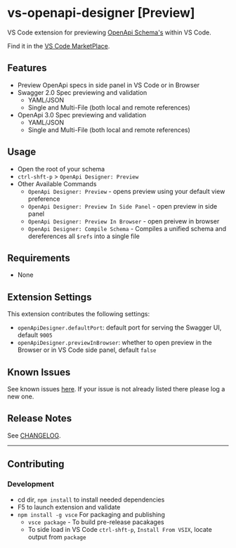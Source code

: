 # vs-openapi-designer [Preview]

 VS Code extension for previewing [OpenApi Schema's](https://github.com/OAI/OpenAPI-Specification) within VS Code.

 Find it in the [VS Code MarketPlace](https://marketplace.visualstudio.com/items?itemName=philosowaffle.openapi-designer).

## Features

- Preview OpenApi specs in side panel in VS Code or in Browser
- Swagger 2.0 Spec previewing and validation
  - YAML/JSON
  - Single and Multi-File (both local and remote references)
- OpenApi 3.0 Spec previewing and validation
  - YAML/JSON
  - Single and Multi-File (both local and remote references)

## Usage

- Open the root of your schema
- `ctrl-shft-p` > `OpenApi Designer: Preview`
- Other Available Commands
  - `OpenApi Designer: Preview` - opens preview using your default view preference
  - `OpenApi Designer: Preview In Side Panel` - open preview in side panel
  - `OpenApi Designer: Preview In Browser` - open preivew in browser
  - `OpenApi Designer: Compile Schema` - Compiles a unified schema and dereferences all `$refs` into a single file

## Requirements

- None

## Extension Settings

This extension contributes the following settings:

- `openApiDesigner.defaultPort`: default port for serving the Swagger UI, default `9005`
- `openApiDesigner.previewInBrowser`: whether to open preview in the Browser or in VS Code side panel, default `false`

## Known Issues

See known issues [here](https://github.com/philosowaffle/vs-openapi-designer/issues).  If your issue is not already listed there please log a new one.

## Release Notes

See [CHANGELOG](https://github.com/philosowaffle/vs-openapi-designer/blob/master/CHANGELOG.md).

-----------------------------------------------------------------------------------------------------------

## Contributing

### Development

- cd dir, `npm install` to install needed dependencies
- F5 to launch extension and validate
- `npm install -g vsce` For packaging and publishing
    - `vsce package` - To build pre-release pacakages
    - To side load in VS Code `ctrl-shft-p`, `Install From VSIX`, locate output from `package`
